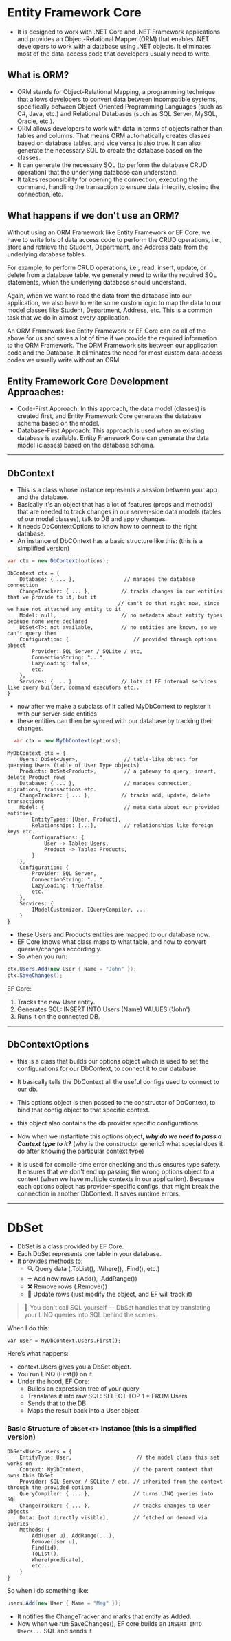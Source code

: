 # Entity Framework Core

- It is designed to work with .NET Core and .NET Framework applications and provides an Object-Relational Mapper (ORM) that enables .NET developers to work with a database using .NET objects. It eliminates most of the data-access code that developers usually need to write.

## What is ORM?

- ORM stands for Object-Relational Mapping, a programming technique that allows developers to convert data between incompatible systems, specifically between Object-Oriented Programming Languages (such as C#, Java, etc.) and Relational Databases (such as SQL Server, MySQL, Oracle, etc.).
- ORM allows developers to work with data in terms of objects rather than tables and columns. That means ORM automatically creates classes based on database tables, and vice versa is also true. It can also generate the necessary SQL to create the database based on the classes.
- It can generate the necessary SQL (to perform the database CRUD operation) that the underlying database can understand.
- It takes responsibility for opening the connection, executing the command, handling the transaction to ensure data integrity, closing the connection, etc.

## What happens if we don't use an ORM?

Without using an ORM Framework like Entity Framework or EF Core, we have to write lots of data access code to perform the CRUD operations, i.e., store and retrieve the Student, Department, and Address data from the underlying database tables.

For example, to perform CRUD operations, i.e., read, insert, update, or delete from a database table, we generally need to write the required SQL statements, which the underlying database should understand.

Again, when we want to read the data from the database into our application, we also have to write some custom logic to map the data to our model classes like Student, Department, Address, etc. This is a common task that we do in almost every application.

An ORM Framework like Entity Framework or EF Core can do all of the above for us and saves a lot of time if we provide the required information to the ORM Framework. The ORM Framework sits between our application code and the Database. It eliminates the need for most custom data-access codes we usually write without an ORM

## Entity Framework Core Development Approaches:

- Code-First Approach: In this approach, the data model (classes) is created first, and Entity Framework Core generates the database schema based on the model.
- Database-First Approach: This approach is used when an existing database is available. Entity Framework Core can generate the data model (classes) based on the database schema.

___

## DbContext
- This is a class whose instance represents a session between your app and the database.
- Basically it's an object that has a lot of features (props and methods) that are needed to track changes in our server-side data models (tables of our model classes), talk to DB and apply changes.
- It needs DbContextOptions to know how to connect to the right database.
- An instance of DbCOntext has a basic structure like this: (this is a simplified version)
```csharp
var ctx = new DbContext(options);
```
```
DbContext ctx = {
    Database: { ... },                // manages the database connection
    ChangeTracker: { ... },          // tracks changes in our entities that we provide to it, but it
                                    // can't do that right now, since we have not attached any entity to it
    Model: null,                     // no metadata about entity types because none were declared
    DbSet<T>: not available,         // no entities are known, so we can't query them
    Configuration: {                     // provided through options object
        Provider: SQL Server / SQLite / etc,
        ConnectionString: "...",
        LazyLoading: false,
        etc.
    },
    Services: { ... }                // lots of EF internal services like query builder, command executors etc..
}
```

- now after we make a subclass of it called MyDbContext to register it with our server-side entities
- these entities can then be synced with our database by tracking their changes.

```csharp
  var ctx = new MyDbContext(options);
```
```
MyDbContext ctx = {
    Users: DbSet<User>,               // table-like object for querying Users (table of User Type objects)
    Products: DbSet<Product>,         // a gateway to query, insert, delete Product rows
    Database: { ... },                // manages connection, migrations, transactions etc.
    ChangeTracker: { ... },          // tracks add, update, delete transactions
    Model: {                          // meta data about our provided entities
        EntityTypes: [User, Product],
        Relationships: [...],         // relationships like foreign keys etc.
        Configurations: {
            User -> Table: Users,
            Product -> Table: Products,
        }
    },
    Configuration: {
        Provider: SQL Server,
        ConnectionString: "...",
        LazyLoading: true/false,
        etc.
    },
    Services: {
        IModelCustomizer, IQueryCompiler, ...
    }
}
```
- these Users and Products entities are mapped to our database now.
- EF Core knows what class maps to what table, and how to convert queries/changes accordingly.
- So when you run:

```csharp
ctx.Users.Add(new User { Name = "John" });
ctx.SaveChanges();
```
EF Core:
1. Tracks the new User entity.
2. Generates SQL: INSERT INTO Users (Name) VALUES ('John')
3. Runs it on the connected DB.
  
---

## DbContextOptions
- this is a class that builds our options object which is used to set the configurations for our DbContext, to connect it to our database.
- It basically tells the DbContext all the useful configs used to connect to our db.
- This options object is then passed to the constructor of DbContext, to bind that config object to that specific context.
- this object also contains the db provider specific configurations.


- Now when we instantiate this options object, ***why do we need to pass a Context type to it?*** (why is the constructor generic? what special does it do after knowing the particular context type)
- it is used for compile-time error checking and thus ensures type safety. It ensures that we don't end up passing the wrong options object to a context (when we have multiple contexts in our application). Because each options object has provider-specific configs, that might break the connection in another DbContext. It saves runtime errors.

---

# DbSet
- DbSet<T> is a class provided by EF Core.
- Each DbSet<T> represents one table in your database.
- It provides methods to:
    - 🔍 Query data (.ToList(), .Where(), .Find(), etc.)
    - ➕ Add new rows (.Add(), .AddRange())
    - ❌ Remove rows (.Remove())
    - 📝 Update rows (just modify the object, and EF will track it)

> 🔁 You don't call SQL yourself — DbSet<T> handles that by translating your LINQ queries into SQL behind the scenes.


When I do this:
```cssharp
var user = MyDbContext.Users.First();
```

Here’s what happens:
- context.Users gives you a DbSet<User> object.
- You run LINQ (First()) on it.
- Under the hood, EF Core:
    - Builds an expression tree of your query
    - Translates it into raw SQL: SELECT TOP 1 * FROM Users
    - Sends that to the DB
    - Maps the result back into a User object
 
### Basic Structure of `DbSet<T>` Instance (this is a simplified version)

```
DbSet<User> users = {
    EntityType: User,                     // the model class this set works on
    Context: MyDbContext,                // the parent context that owns this DbSet
    Provider: SQL Server / SQLite / etc, // inherited from the context through the provided options
    QueryCompiler: { ... },              // turns LINQ queries into SQL
    ChangeTracker: { ... },              // tracks changes to User objects
    Data: [not directly visible],        // fetched on demand via queries
    Methods: {
        Add(User u), AddRange(...),
        Remove(User u),
        Find(id),
        ToList(),
        Where(predicate),
        etc...
    }
}
```

So when i do something like:
```csharp
users.Add(new User { Name = "Meg" });
```
- It notifies the ChangeTracker and marks that entity as Added.
- Now when we run SaveChanges(), EF core builds an `INSERT INTO Users...` SQL and sends it
